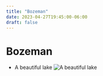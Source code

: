 ```yaml
---
title: "Bozeman"
date: 2023-04-27T19:45:00-06:00
draft: false
---
```


# Bozeman

* A beautiful lake
  ![A beautiful lake](https://i.imgur.com/UM39DXY.jpeg)
